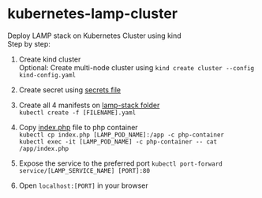 # kubernetes-lamp-cluster
Deploy LAMP stack on Kubernetes Cluster using kind <br>
Step by step:

1. Create kind cluster <br>
Optional: Create multi-node cluster using ```kind create cluster --config kind-config.yaml```

2. Create secret using [secrets file](secrets)

3. Create all 4 manifests on [lamp-stack folder](lamp-stack) <br>
```kubectl create -f [FILENAME].yaml```

4. Copy [index.php](index.php) file to php container <br>
```kubectl cp index.php [LAMP_POD_NAME]:/app -c php-container``` <br>
```kubectl exec -it [LAMP_POD_NAME] -c php-container -- cat /app/index.php```

5. Expose the service to the preferred port
```kubectl port-forward service/[LAMP_SERVICE_NAME] [PORT]:80```

6. Open ```localhost:[PORT]``` in your browser
